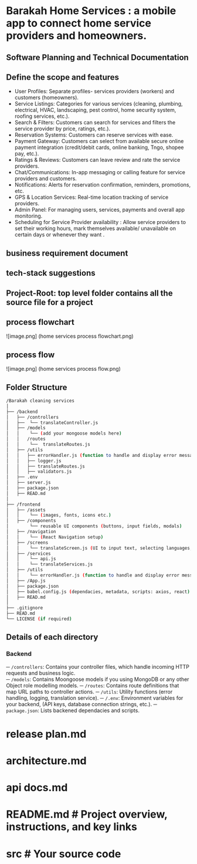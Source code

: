 # Barakah Home Services : a mobile app to connect home service providers and homeowners. 
## Software Planning and Technical Documentation
## Define the scope and features
- User Profiles: Separate profiles- services providers (workers) and customers (homeowners).
- Service Listings: Categories for various services (cleaning, plumbing, electrical, HVAC, landscaping, pest control, home security system, roofing services, etc.).
- Search & Filters: Customers can search for services and filters the service provider by price, ratings, etc.).
- Reservation Systems: Customers can reserve services with ease. 
- Payment Gateway: Customers can select from available secure online payment integration (credit/debit cards, online banking, Tngo, shopee pay, etc.).
- Ratings & Reviews: Customers can leave review and rate the service providers. 
- Chat/Communications: In-app messaging or calling feature for service providers and customers.
- Notifications: Alerts for reservation confirmation, reminders, promotions, etc.
- GPS & Location Services: Real-time location tracking of service providers.
- Admin Panel: For managing users, services, payments and overall app monitoring. 
- Scheduling for Service Provider availability : Allow service providers to set their working hours, mark themselves available/ unavailable on certain days or whenever they want . 
## business requirement document 
## tech-stack suggestions
## Project-Root: top level folder contains all the source file for a project
## process flowchart 
![image.png] (home services process flowchart.png)
## process flow
![image.png] (home services process flow.png)
## Folder Structure
```bash
/Barakah cleaning services
│
├── /backend
│   ├── /controllers
│   ├──  └── translateController.js
│   ├── /models
│   │    └── (add your mongoose models here)
│   │   /routes
│   │    └──  translateRoutes.js
│   ├── /utils
│   │   ├── errorHandler.js (function to handle and display error message gracefully)
│   │   ├── logger.js
│   │   ├── translateRoutes.js
│   │   ├── validators.js
│   ├── .env
│   ├── server.js
│   ├── package.json
│   ├── READ.md
│
├── /frontend
│   ├── /assets
│   │    └── (images, fonts, icons etc.)
│   ├── /components
│        └── reusable UI components (buttons, input fields, modals)
│   ├── /navigation
│   │    └── (React Navigation setup)
│   ├── /screens
│   │    └── translateScreen.js (UI to input text, selecting languages, translate output)
│   ├── /services
│   │    └── api.js
│   │    └── translateServices.js
│   ├── /utils
│   │    └── errorHandler.js (function to handle and display error message gracefully)
│   ├── /App.js
│   ├── package.json
│   ├── babel.config.js (dependacies, metadata, scripts: axios, react)
│   ├── READ.md
│
├── .gitignore
├── READ.md
└── LICENSE (if required)
```

## Details of each directory
### Backend
─   `/controllers`: Contains your controller files, which handle incoming HTTP requests and business logic.   
─   `/models`: Contains Moongoose models if you using MongoDB or any other Object role modelling models. 
─   `/routes`: Contains route definitions that map URL paths to controller actions. 
─   `/utils`: Utility functions (error handling, logging, translation service).
─   `/.env`: Environment variables for your backend, (API keys, database connection strings, etc.). 
─   `package.json`: Lists backened dependacies and scripts. 

# release plan.md
# architecture.md
# api docs.md
# README.md  # Project overview, instructions, and key links
# src  # Your source code
